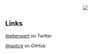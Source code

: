 
<p align="center">
  <img src="https://i.imgur.com/9V1yqE7.jpg"/>
</p>

## Links

[@ebenwert](https://twitter.com/ebenwert) on Twitter

[@jastice](https://github.com/jastice) on GitHub

